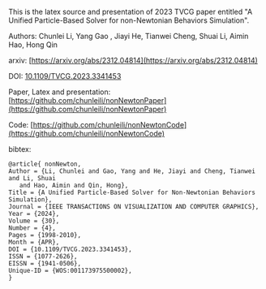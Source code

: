 This is the latex source and presentation of 2023 TVCG paper entitled "A Unified Particle-Based Solver for non-Newtonian Behaviors Simulation".

Authors: Chunlei Li, Yang Gao , Jiayi He, Tianwei Cheng, Shuai Li, Aimin Hao, Hong Qin


arxiv: [https://arxiv.org/abs/2312.04814](https://arxiv.org/abs/2312.04814)

DOI: [10.1109/TVCG.2023.3341453](https://ieeexplore.ieee.org/document/10354362)

Paper, Latex and presentation: [https://github.com/chunleili/nonNewtonPaper](https://github.com/chunleili/nonNewtonPaper)

Code: [https://github.com/chunleili/nonNewtonCode](https://github.com/chunleili/nonNewtonCode)

bibtex:
```
@article{ nonNewton,
Author = {Li, Chunlei and Gao, Yang and He, Jiayi and Cheng, Tianwei and Li, Shuai
   and Hao, Aimin and Qin, Hong},
Title = {A Unified Particle-Based Solver for Non-Newtonian Behaviors Simulation},
Journal = {IEEE TRANSACTIONS ON VISUALIZATION AND COMPUTER GRAPHICS},
Year = {2024},
Volume = {30},
Number = {4},
Pages = {1998-2010},
Month = {APR},
DOI = {10.1109/TVCG.2023.3341453},
ISSN = {1077-2626},
EISSN = {1941-0506},
Unique-ID = {WOS:001173975500002},
}
```
